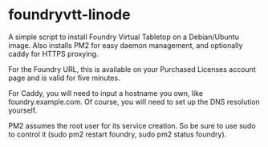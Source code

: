 # foundryvtt-linode

A simple script to install Foundry Virtual Tabletop on a Debian/Ubuntu image. Also installs PM2 for easy daemon management, and optionally caddy for HTTPS proxying.

For the Foundry URL, this is available on your Purchased Licenses account page and is valid for five minutes.

For Caddy, you will need to input a hostname you own, like foundry.example.com. Of course, you will need to set up the DNS resolution yourself.

PM2 assumes the root user for its service creation. So be sure to use sudo to control it (sudo pm2 restart foundry, sudo pm2 status foundry).
